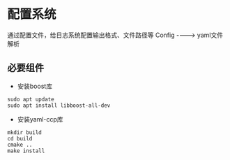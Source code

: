 # 配置系统
通过配置文件，给日志系统配置输出格式、文件路径等
Config ---->  yaml文件解析

## 必要组件
- 安装boost库
```shell
sudo apt update
sudo apt install libboost-all-dev
```
- 安装yaml-ccp库
```shell
mkdir build
cd build
cmake ..
make install
```